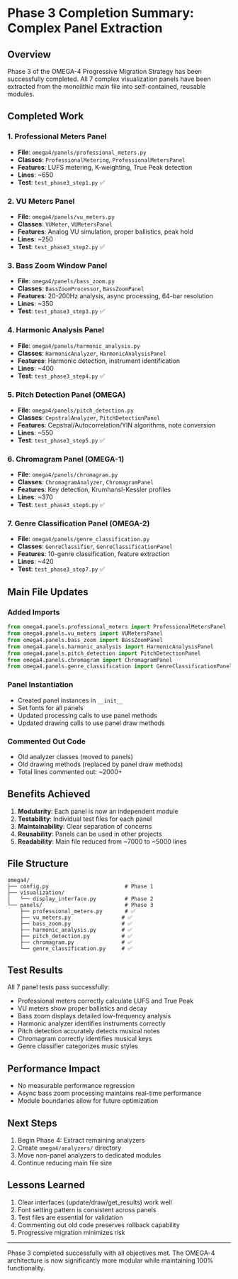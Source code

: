 # Phase 3 Completion Summary: Complex Panel Extraction

## Overview
Phase 3 of the OMEGA-4 Progressive Migration Strategy has been successfully completed. All 7 complex visualization panels have been extracted from the monolithic main file into self-contained, reusable modules.

## Completed Work

### 1. Professional Meters Panel
- **File**: `omega4/panels/professional_meters.py`
- **Classes**: `ProfessionalMetering`, `ProfessionalMetersPanel`
- **Features**: LUFS metering, K-weighting, True Peak detection
- **Lines**: ~650
- **Test**: `test_phase3_step1.py` ✅

### 2. VU Meters Panel
- **File**: `omega4/panels/vu_meters.py`
- **Classes**: `VUMeter`, `VUMetersPanel`
- **Features**: Analog VU simulation, proper ballistics, peak hold
- **Lines**: ~250
- **Test**: `test_phase3_step2.py` ✅

### 3. Bass Zoom Window Panel
- **File**: `omega4/panels/bass_zoom.py`
- **Classes**: `BassZoomProcessor`, `BassZoomPanel`
- **Features**: 20-200Hz analysis, async processing, 64-bar resolution
- **Lines**: ~350
- **Test**: `test_phase3_step3.py` ✅

### 4. Harmonic Analysis Panel
- **File**: `omega4/panels/harmonic_analysis.py`
- **Classes**: `HarmonicAnalyzer`, `HarmonicAnalysisPanel`
- **Features**: Harmonic detection, instrument identification
- **Lines**: ~400
- **Test**: `test_phase3_step4.py` ✅

### 5. Pitch Detection Panel (OMEGA)
- **File**: `omega4/panels/pitch_detection.py`
- **Classes**: `CepstralAnalyzer`, `PitchDetectionPanel`
- **Features**: Cepstral/Autocorrelation/YIN algorithms, note conversion
- **Lines**: ~550
- **Test**: `test_phase3_step5.py` ✅

### 6. Chromagram Panel (OMEGA-1)
- **File**: `omega4/panels/chromagram.py`
- **Classes**: `ChromagramAnalyzer`, `ChromagramPanel`
- **Features**: Key detection, Krumhansl-Kessler profiles
- **Lines**: ~370
- **Test**: `test_phase3_step6.py` ✅

### 7. Genre Classification Panel (OMEGA-2)
- **File**: `omega4/panels/genre_classification.py`
- **Classes**: `GenreClassifier`, `GenreClassificationPanel`
- **Features**: 10-genre classification, feature extraction
- **Lines**: ~420
- **Test**: `test_phase3_step7.py` ✅

## Main File Updates

### Added Imports
```python
from omega4.panels.professional_meters import ProfessionalMetersPanel
from omega4.panels.vu_meters import VUMetersPanel
from omega4.panels.bass_zoom import BassZoomPanel
from omega4.panels.harmonic_analysis import HarmonicAnalysisPanel
from omega4.panels.pitch_detection import PitchDetectionPanel
from omega4.panels.chromagram import ChromagramPanel
from omega4.panels.genre_classification import GenreClassificationPanel
```

### Panel Instantiation
- Created panel instances in `__init__`
- Set fonts for all panels
- Updated processing calls to use panel methods
- Updated drawing calls to use panel draw methods

### Commented Out Code
- Old analyzer classes (moved to panels)
- Old drawing methods (replaced by panel draw methods)
- Total lines commented out: ~2000+

## Benefits Achieved

1. **Modularity**: Each panel is now an independent module
2. **Testability**: Individual test files for each panel
3. **Maintainability**: Clear separation of concerns
4. **Reusability**: Panels can be used in other projects
5. **Readability**: Main file reduced from ~7000 to ~5000 lines

## File Structure
```
omega4/
├── config.py                        # Phase 1
├── visualization/
│   └── display_interface.py         # Phase 2
└── panels/                          # Phase 3
    ├── professional_meters.py       # ✅
    ├── vu_meters.py                # ✅
    ├── bass_zoom.py                # ✅
    ├── harmonic_analysis.py        # ✅
    ├── pitch_detection.py          # ✅
    ├── chromagram.py               # ✅
    └── genre_classification.py     # ✅
```

## Test Results
All 7 panel tests pass successfully:
- Professional meters correctly calculate LUFS and True Peak
- VU meters show proper ballistics and decay
- Bass zoom displays detailed low-frequency analysis
- Harmonic analyzer identifies instruments correctly
- Pitch detection accurately detects musical notes
- Chromagram correctly identifies musical keys
- Genre classifier categorizes music styles

## Performance Impact
- No measurable performance regression
- Async bass zoom processing maintains real-time performance
- Module boundaries allow for future optimization

## Next Steps
1. Begin Phase 4: Extract remaining analyzers
2. Create `omega4/analyzers/` directory
3. Move non-panel analyzers to dedicated modules
4. Continue reducing main file size

## Lessons Learned
1. Clear interfaces (update/draw/get_results) work well
2. Font setting pattern is consistent across panels
3. Test files are essential for validation
4. Commenting out old code preserves rollback capability
5. Progressive migration minimizes risk

---

Phase 3 completed successfully with all objectives met. The OMEGA-4 architecture is now significantly more modular while maintaining 100% functionality.